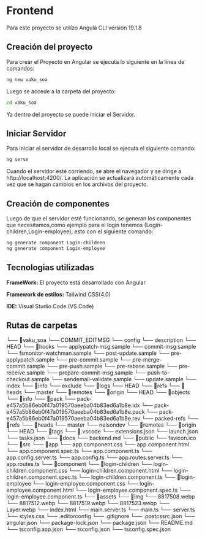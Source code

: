 
# Frontend

Para este proyecto se utilizo Angula CLI version 19.1.8


## Creación del proyecto

Para crear el Proyecto en Angular se ejecuta lo siguiente en la linea de comandos:

```sh
ng new vaku_soa
```

Luego se accede a la carpeta del proyecto:

```sh
cd vaku_soa
```
Ya dentro del proyecto se puede iniciar el Servidor.


## Iniciar Servidor

Para iniciar el servidor de desarrollo local se ejecuta el siguiente comando:

```sh
ng serve
```
Cuando el servidor esté corriendo, se abre el navegador y se dirige a http://localhost:4200/. La aplicación se actualizará automáticamente cada vez que se hagan cambios en los archivos del proyecto. 

## Creación de componentes

Luego de que el servidor esté funcionando, se generan los componentes que necesitamos,como ejemplo para el login tenemos (Login-children,Login-employee), esto con el siguiente comando:
```sh
ng generate component Login-children
ng generate component Login-employee

```

## Tecnologias utilizadas

**FrameWork:** El proyecto está desarrollado con Angular

**Framework de estilos:** Tailwind CSS(4.0)

**IDE:** Visual Studio Code (VS Code) 


## Rutas de carpetas

└── 📁vaku_soa
        └── COMMIT_EDITMSG
        └── config
        └── description
        └── HEAD
        └── 📁hooks
            └── applypatch-msg.sample
            └── commit-msg.sample
            └── fsmonitor-watchman.sample
            └── post-update.sample
            └── pre-applypatch.sample
            └── pre-commit.sample
            └── pre-merge-commit.sample
            └── pre-push.sample
            └── pre-rebase.sample
            └── pre-receive.sample
            └── prepare-commit-msg.sample
            └── push-to-checkout.sample
            └── sendemail-validate.sample
            └── update.sample
        └── index
        └── 📁info
            └── exclude
        └── 📁logs
            └── HEAD
            └── 📁refs
                └── 📁heads
                    └── master
                └── 📁remotes
                    └── 📁origin
                        └── HEAD
        └── 📁objects
            └── 📁info
            └── 📁pack
                └── pack-e457a5b86eb0f47a019570aeeba04b83ed6a1b8e.idx
                └── pack-e457a5b86eb0f47a019570aeeba04b83ed6a1b8e.pack
                └── pack-e457a5b86eb0f47a019570aeeba04b83ed6a1b8e.rev
        └── packed-refs
        └── 📁refs
            └── 📁heads
                └── master
                └── nelsondev
            └── 📁remotes
                └── 📁origin
                    └── HEAD
            └── 📁tags
    └── 📁.vscode
        └── extensions.json
        └── launch.json
        └── tasks.json
    └── 📁docs
        └── backend.md
    └── 📁public
        └── favicon.ico
    └── 📁src
        └── 📁app
            └── app.component.css
            └── app.component.html
            └── app.component.spec.ts
            └── app.component.ts
            └── app.config.server.ts
            └── app.config.ts
            └── app.routes.server.ts
            └── app.routes.ts
            └── 📁component
                └── 📁login-children
                    └── login-children.component.css
                    └── login-children.component.html
                    └── login-children.component.spec.ts
                    └── login-children.component.ts
                └── 📁login-employee
                    └── login-employee.component.css
                    └── login-employee.component.html
                    └── login-employee.component.spec.ts
                    └── login-employee.component.ts
        └── 📁assets
            └── 📁img
                └── 8817508.webp
                └── 8817512.webp
                └── 8817519.webp
                └── 8817523.webp
                └── Layer.webp
        └── index.html
        └── main.server.ts
        └── main.ts
        └── server.ts
        └── styles.css
    └── .editorconfig
    └── .gitignore
    └── .postcssrc.json
    └── angular.json
    └── package-lock.json
    └── package.json
    └── README.md
    └── tsconfig.app.json
    └── tsconfig.json
    └── tsconfig.spec.json

